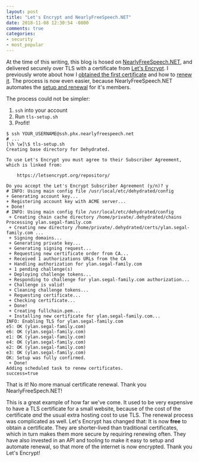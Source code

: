 ```yaml
---
layout: post
title: "Let's Encrypt and NearlyFreeSpeech.NET"
date: 2018-11-08 12:30:54 -0800
comments: true
categories:
- security
- most_popular
---
```


At the time of this writing, this blog is hosed on [NearlyFreeSpeech.NET][nfs], and delivered securely over TLS with a certificate from [Let's Encrypt][lets]. I previously wrote about how I [obtained the first certificate][setup] and how to [renew it][renew]. The process is now even easier, because NearlyFreeSpeech.NET automates the [setup and renewal][faq] for it's members.

The process could not be simpler:

1. `ssh` into your account
2. Run `tls-setup.sh`
3. Profit!

```
$ ssh YOUR_USERNAME@ssh.phx.nearlyfreespeech.net
# ...
[\h \w]\$ tls-setup.sh
Creating base directory for Dehydrated.

To use Let's Encrypt you must agree to their Subscriber Agreement,
which is linked from:

    https://letsencrypt.org/repository/

Do you accept the Let's Encrypt Subscriber Agreement (y/n)? y
# INFO: Using main config file /usr/local/etc/dehydrated/config
+ Generating account key...
+ Registering account key with ACME server...
+ Done!
# INFO: Using main config file /usr/local/etc/dehydrated/config
 + Creating chain cache directory /home/private/.dehydrated/chains
Processing ylan.segal-family.com
 + Creating new directory /home/private/.dehydrated/certs/ylan.segal-family.com ...
 + Signing domains...
 + Generating private key...
 + Generating signing request...
 + Requesting new certificate order from CA...
 + Received 1 authorizations URLs from the CA
 + Handling authorization for ylan.segal-family.com
 + 1 pending challenge(s)
 + Deploying challenge tokens...
 + Responding to challenge for ylan.segal-family.com authorization...
 + Challenge is valid!
 + Cleaning challenge tokens...
 + Requesting certificate...
 + Checking certificate...
 + Done!
 + Creating fullchain.pem...
 + Installing new certificate for ylan.segal-family.com...
INFO: Enabling TLS for ylan.segal-family.com
e5: OK (ylan.segal-family.com)
e6: OK (ylan.segal-family.com)
e1: OK (ylan.segal-family.com)
e4: OK (ylan.segal-family.com)
e2: OK (ylan.segal-family.com)
e3: OK (ylan.segal-family.com)
OK: Setup was fully confirmed.
 + Done!
Adding scheduled task to renew certificates.
success=true
```

That is it! No more manual certificate renewal. Thank you NearlyFreeSpech.NET!

This is a great example of how far we've come. It used to be very expensive to have a TLS certificate for a small website, because of the cost of the certificate *and* the usual extra hosting cost to use TLS. The renewal process was complicated as well. Let's Encrypt has changed that: It is now **free** to obtain a certificate. They are shorter-lived than traditional certificates, which in turn makes them more secure by requiring renewing often. They have also invested in an API and tooling to make it easy to setup and automate renewal, so that more of the internet is now encrypted. Thank you Let's Encrypt!

[nfs]: https://members.nearlyfreespeech.net/ylansegal/
[lets]: https://letsencrypt.org/
[setup]: /blog/2016/09/29/goodbye-startssl-hello-lets-encrypt/
[renew]: /blog/2016/12/07/renewing-a-lets-encrypt-certificate/
[faq]: https://faq.nearlyfreespeech.net/section/ourservice/sslcertificates#sslcertificates

